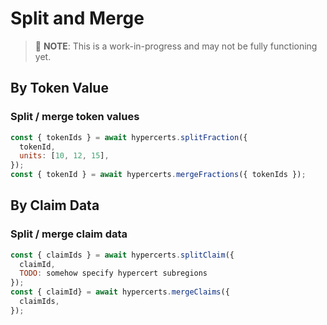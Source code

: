 # Split and Merge

> :construction: **NOTE**: This is a work-in-progress and may not be fully functioning yet.

## By Token Value

### Split / merge token values

```js
const { tokenIds } = await hypercerts.splitFraction({
  tokenId,
  units: [10, 12, 15],
});
const { tokenId } = await hypercerts.mergeFractions({ tokenIds });
```

## By Claim Data

### Split / merge claim data

```js
const { claimIds } = await hypercerts.splitClaim({
  claimId,
  TODO: somehow specify hypercert subregions
});
const { claimId} = await hypercerts.mergeClaims({
  claimIds,
});
```
